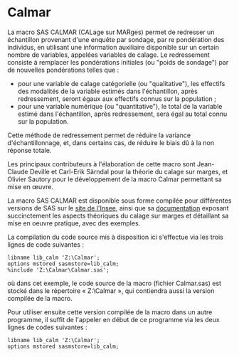 # Calmar

La macro SAS CALMAR (CALage sur MARges) permet de redresser un échantillon provenant d'une enquête par sondage, par re pondération des individus, en utilisant une information auxiliaire disponible sur un certain nombre de variables, appelées variables de calage. Le redressement consiste à remplacer les pondérations initiales (ou "poids de sondage") par de nouvelles pondérations telles que :
- pour une variable de calage catégorielle (ou "qualitative"), les effectifs des modalités de la variable estimés dans l'échantillon, après redressement, seront égaux aux effectifs connus sur la population ;
- pour une variable numérique (ou "quantitative"), le total de la variable estimé dans l'échantillon, après redressement, sera égal au total connu sur la population.

Cette méthode de redressement permet de réduire la variance d'échantillonnage, et, dans certains cas, de réduire le biais dû à la non réponse totale. 

Les principaux contributeurs à l'élaboration de cette macro sont Jean-Claude Deville et Carl-Erik Särndal pour la théorie du calage sur marges, et Olivier Sautory pour le développement de la macro Calmar permettant sa mise en œuvre.

La macro SAS CALMAR est disponible sous forme compilée pour différentes versions de SAS sur le [site de l'Insee](https://www.insee.fr/fr/information/2021902), ainsi que sa [documentation](https://www.insee.fr/fr/statistiques/fichier/2021902/doccalmar.pdf) exposant succinctement les aspects théoriques du calage sur marges et détaillant sa mise en oeuvre pratique, avec des exemples.

La compilation du code source mis à disposition ici s'effectue via les trois lignes de code suivantes :

    libname lib_calm 'Z:\Calmar';    
    options mstored sasmstore=lib_calm;    
    %include 'Z:\Calmar\Calmar.sas';

où dans cet exemple, le code source de la macro (fichier Calmar.sas) est stocké dans le répertoire « Z:\Calmar », qui contiendra aussi la version compilée de la macro.

Pour utiliser ensuite cette version compilée de la macro dans un autre programme, il suffit de l'appeler en début de ce programme via les deux lignes de codes suivantes :

    libname lib_calm 'Z:\Calmar';    
    options mstored sasmstore=lib_calm;   
